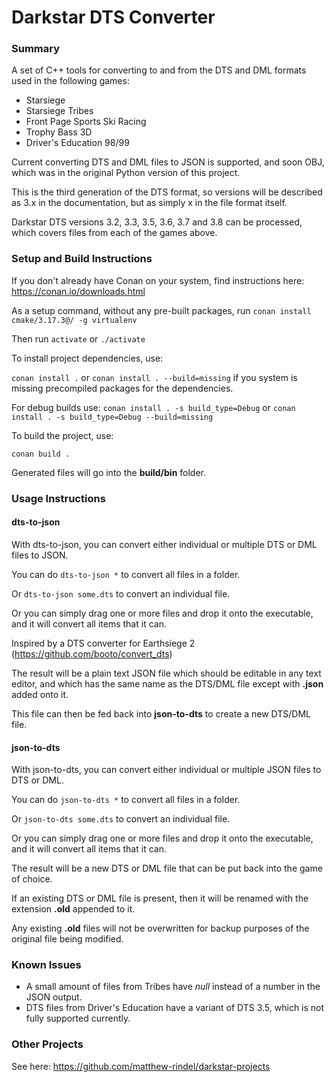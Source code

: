 # Darkstar DTS Converter

### Summary
A set of C++ tools for converting to and from the DTS and DML formats used in the following games:
* Starsiege
* Starsiege Tribes
* Front Page Sports Ski Racing
* Trophy Bass 3D
* Driver's Education 98/99

Current converting DTS and DML files to JSON is supported, and soon OBJ, which was in the original Python version of this project.

This is the third generation of the DTS format, so versions will be described as 3.x in the documentation, but as simply x in the file format itself.

Darkstar DTS versions 3.2, 3.3, 3.5, 3.6, 3.7 and 3.8 can be processed, which covers files from each of the games above.

### Setup and Build Instructions

If you don't already have Conan on your system, find instructions here: https://conan.io/downloads.html

As a setup command, without any pre-built packages, run ```conan install cmake/3.17.3@/ -g virtualenv```

Then run ```activate``` or ```./activate```

To install project dependencies, use:

```conan install .``` or ```conan install . --build=missing``` if you system is missing precompiled packages for the dependencies.

For debug builds use:
```conan install . -s build_type=Debug``` or ```conan install . -s build_type=Debug --build=missing```

To build the project, use:

```conan build .```

Generated files will go into the **build/bin** folder.

### Usage Instructions

#### dts-to-json
With dts-to-json, you can convert either individual or multiple DTS or DML files to JSON.

You can do ```dts-to-json *``` to convert all files in a folder.

Or ```dts-to-json some.dts``` to convert an individual file.

Or you can simply drag one or more files and drop it onto the executable, and it will convert all items that it can.

Inspired by a DTS converter for Earthsiege 2 (https://github.com/booto/convert_dts)

The result will be a plain text JSON file which should be editable in any text editor, and which has the same name as the DTS/DML file except with **.json** added onto it.

This file can then be fed back into **json-to-dts** to create a new DTS/DML file.

#### json-to-dts
With json-to-dts, you can convert either individual or multiple JSON files to DTS or DML.

You can do ```json-to-dts *``` to convert all files in a folder.

Or ```json-to-dts some.dts``` to convert an individual file.

Or you can simply drag one or more files and drop it onto the executable, and it will convert all items that it can.

The result will be a new DTS or DML file that can be put back into the game of choice.

If an existing DTS or DML file is present, then it will be renamed with the extension **.old** appended to it. 

Any existing **.old** files will not be overwritten for backup purposes of the original file being modified.

### Known Issues
* A small amount of files from Tribes have _null_ instead of a number in the JSON output. 
* DTS files from Driver's Education have a variant of DTS 3.5, which is not fully supported currently.

### Other Projects
See here: https://github.com/matthew-rindel/darkstar-projects
